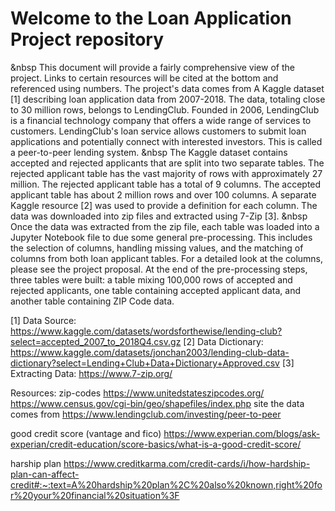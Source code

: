 # Welcome to the Loan Application Project repository

&nbsp This document will provide a fairly comprehensive view of the project. Links to certain resources will be cited at the bottom and referenced using numbers. The project's data comes from A Kaggle dataset [1] describing loan application data from 2007-2018. The data, totaling close to 30 million rows, belongs to LendingClub. Founded in 2006, LendingClub is a financial technology company that offers a wide range of services to customers. LendingClub's loan service allows customers to submit loan applications and potentially connect with interested investors. This is called a peer-to-peer lending system.
&nbsp The Kaggle dataset contains accepted and rejected applicants that are split into two separate tables. The rejected applicant table has the vast majority of rows with approximately 27 million. The rejected applicant table has a total of 9 columns. The accepted applicant table has about 2 million rows and over 100 columns. A separate Kaggle resource [2] was used to provide a definition for each column. The data was downloaded into zip files and extracted using 7-Zip [3].
&nbsp Once the data was extracted from the zip file, each table was loaded into a Jupyter Notebook file to due some general pre-processing. This includes the selection of columns, handling missing values, and the matching of columns from both loan applicant tables. For a detailed look at the columns, please see the project proposal. At the end of the pre-processing steps, three tables were built: a table mixing 100,000 rows of accepted and rejected applicants, one table containing accepted applicant data, and another table containing ZIP Code data.
  




[1] Data Source: https://www.kaggle.com/datasets/wordsforthewise/lending-club?select=accepted_2007_to_2018Q4.csv.gz
[2] Data Dictionary: https://www.kaggle.com/datasets/jonchan2003/lending-club-data-dictionary?select=Lending+Club+Data+Dictionary+Approved.csv
[3] Extracting Data: https://www.7-zip.org/

Resources:
zip-codes
https://www.unitedstateszipcodes.org/
https://www.census.gov/cgi-bin/geo/shapefiles/index.php
site the data comes from
https://www.lendingclub.com/investing/peer-to-peer

good credit score (vantage and fico)
https://www.experian.com/blogs/ask-experian/credit-education/score-basics/what-is-a-good-credit-score/

harship plan 
https://www.creditkarma.com/credit-cards/i/how-hardship-plan-can-affect-credit#:~:text=A%20hardship%20plan%2C%20also%20known,right%20for%20your%20financial%20situation%3F
